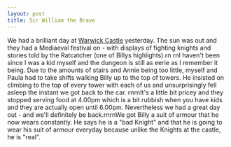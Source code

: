 ```yaml
--- 
layout: post
title: Sir William the Brave
---
```

We had a brilliant day at [Warwick Castle](http://www.warwick-castle.co.uk/ "Warwick Castle") yesterday. The sun was out and they had a Mediaeval festival on - with displays of fighting knights and stories told by the Ratcatcher (one of Billys highlights).rn rnI haven't been since I was a kid myself and the dungeon is still as eerie as I remember it being. Due to the amounts of stairs and Annie being too little, myself and Paula had to take shifts walking Billy up to the top of towers. He insisted on climbing to the top of every tower with each of us and unsurprisingly fell asleep the instant we got back to the car. rnrnIt's a little bit pricey and they stopped serving food at 4.00pm which is a bit rubbish when you have kids and they are actually open until 6.00pm. Nevertheless we had a great day out - and we'll definitely be back.rnrnWe got Billy a suit of armour that he now wears constantly. He says he is a "bad Knight" and that he is going to wear his suit of armour everyday because unlike the Knights at the castle, he is "real".
